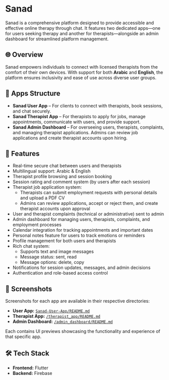 # Sanad

Sanad is a comprehensive platform designed to provide accessible and effective online therapy through chat. It features two dedicated apps—one for users seeking therapy and another for therapists—alongside an admin dashboard for streamlined platform management.

## 🌐 Overview

Sanad empowers individuals to connect with licensed therapists from the comfort of their own devices. With support for both **Arabic** and **English**, the platform ensures inclusivity and ease of use across diverse user groups.

## 📱 Apps Structure

- **Sanad User App** – For clients to connect with therapists, book sessions, and chat securely.
- **Sanad Therapist App** – For therapists to apply for jobs, manage appointments, communicate with users, and provide support.
- **Sanad Admin Dashboard** – For overseeing users, therapists, complaints, and managing therapist applications. Admins can review job applications and create therapist accounts upon hiring.

## 🚀 Features

- Real-time secure chat between users and therapists
- Multilingual support: Arabic & English
- Therapist profile browsing and session booking
- Session rating and comment system (by users after each session)
- Therapist job application system:
  - Therapists can submit employment requests with personal details and upload a PDF CV
  - Admins can review applications, accept or reject them, and create therapist accounts upon approval
- User and therapist complaints (technical or administrative) sent to admin
- Admin dashboard for managing users, therapists, complaints, and employment processes
- Calendar integration for tracking appointments and important dates
- Personal notes feature for users to track emotions or reminders
- Profile management for both users and therapists
- Rich chat system:
  - Supports text and image messages
  - Message status: sent, read
  - Message options: delete, copy
- Notifications for session updates, messages, and admin decisions
- Authentication and role-based access control

## 📸 Screenshots

Screenshots for each app are available in their respective directories:

- **User App:** [`Sanad-User-App/README.md`](./Sanad-User-App/README.md)
- **Therapist App:** [`/therapist_app/README.md`](./therapist_app/README.md)
- **Admin Dashboard:** [`/admin_dashboard/README.md`](./admin_dashboard/README.md)

Each contains UI previews showcasing the functionality and experience of that specific app.

## 🛠️ Tech Stack

- **Frontend:** Flutter
- **Backend:** Firebase 

